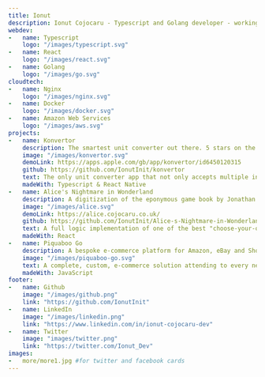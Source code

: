 ```yaml
---
title: Ionut
description: Ionut Cojocaru - Typescript and Golang developer - working with React, NextJS, React Native and Hugo
webdev:
-   name: Typescript
    logo: "/images/typescript.svg"
-   name: React
    logo: "/images/react.svg"
-   name: Golang
    logo: "/images/go.svg"
cloudtech:
-   name: Nginx
    logo: "/images/nginx.svg"
-   name: Docker
    logo: "/images/docker.svg"
-   name: Amazon Web Services
    logo: "/images/aws.svg"
projects:
-   name: Konvertor
    description: The smartest unit converter out there. 5 stars on the App Store
    image: "/images/konvertor.svg"
    demoLink: https://apps.apple.com/gb/app/konvertor/id6450120315
    github: https://github.com/IonutInit/konvertor
    text: The only unit converter app that not only accepts multiple inputs and provides multiple outputs, but has two different calculators integrated to help navigate the intricacies of unit conversions. For example you can find how many hours and minutes are in 3 weeks and 5 days (or 3 weeks minus 5 days); or how many miles per hour are 5 inches per minutes. One additional feature is an experimental voice command.    
    madeWith: Typescript & React Native
-   name: Alice's Nightmare in Wonderland
    description: A digitization of the eponymous game book by Jonathan Green.
    image: "/images/alice.svg"
    demoLink: https://alice.cojocaru.co.uk/
    github: https://github.com/IonutInit/Alice-s-Nightmare-in-Wonderland
    text: A full logic implementation of one of the best "choose-your-own-path" adventure books. Alice makes a new trip to Wonderland, where she has to fight terrible enemies (sometimes more at once) and meet new, quirky characters. Hard decisions await at every step, while various artifacts and of course, her own growing abilities, help her along the way.
    madeWith: React
-   name: Piquaboo Go
    description: A bespoke e-commerce platform for Amazon, eBay and Shopify
    image: "/images/piquaboo-go.svg"
    text: A complete, custom, e-commerce solution attending to every need a small e-commerce business can have. It consisted of two main components, accountancy and product management. The former calculated sales, UK and EU tax, costs, providing consolidated data to be fed into an accountancy software. The latter handled everything from inventory management, price automation, listing and help with shipping.
    madeWith: JavaScript
footer:
-   name: Github
    image: "/images/github.png"
    link: "https://github.com/IonutInit"
-   name: LinkedIn
    image: "/images/linkedin.png"
    link: "https://www.linkedin.com/in/ionut-cojocaru-dev"
-   name: Twitter
    image: "images/twitter.png"
    link: "https://twitter.com/Ionut_Dev"
images:
-   more/more1.jpg #for twitter and facebook cards
---
```




